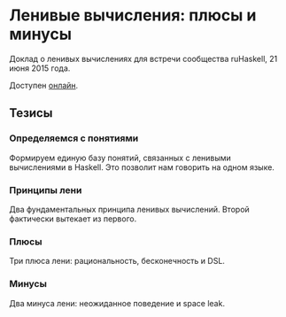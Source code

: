# Ленивые вычисления: плюсы и минусы

Доклад о ленивых вычислениях для встречи сообщества ruHaskell, 21 июня 2015 года.

Доступен [онлайн](http://denisshevchenko.github.io/meetup2015lazy/).

## Тезисы

### Определяемся с понятиями

Формируем единую базу понятий, связанных с ленивыми вычислениями в Haskell. Это позволит нам говорить на одном языке.

### Принципы лени

Два фундаментальных принципа ленивых вычислений. Второй фактически вытекает из первого.

### Плюсы

Три плюса лени: рациональность, бесконечность и DSL.

### Минусы

Два минуса лени: неожиданное поведение и space leak.


